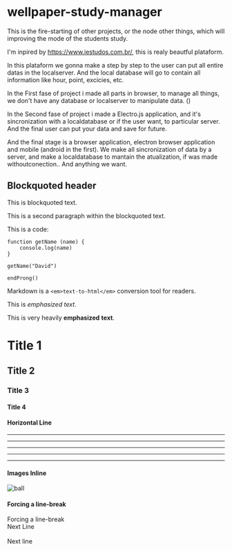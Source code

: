 # wellpaper-study-manager
This is the fire-starting of other projects, or the node other things, which will improving the mode of the students study.

I'm inpired by https://www.iestudos.com.br/, this is realy beautful plataform.

In this plataform we gonna make a step by step to the user can put all entire datas in the localserver. And the local database will go to contain all information like hour, point, excicies, etc.


In the First fase of project i made all parts in browser, to manage all things, we don't have any database or localserver to manipulate data. ()

In the Second fase of project i made a Electro.js application, and it's sincronization with a localdatabase or if the user want, to particular server. And the final user can put your data and save for future.

And the final stage is a browser application, electron browser application and mobile (android in the first). We make all sincronization of data by a server, and make a localdatabase to mantain the atualization, if was made withoutconection.. And anything we want.

<!-- Aap -->

## Blockquoted header

This is blockquoted text.

This is a second paragraph within the blockquoted text.

This is a code:

    function getName (name) {
		console.log(name)
	}
	
	getName("David")

	endProng()

Markdown is a `<em>text-to-html</em>` conversion tool for readers.

This is *emphasized* _text_.

This is very heavily **emphasized** __text__.

# Title 1
## Title 2
### Title 3
#### Title 4

#### Horizontal Line

* * *
***
*****
- - - - 
----------------

#### Images Inline

![ball](https://s2.glbimg.com/pP1MRuTKXMqxPX25_E73TrEBl4w=/0x0:695x390/984x0/smart/filters:strip_icc()/i.s3.glbimg.com/v1/AUTH_08fbf48bc0524877943fe86e43087e7a/internal_photos/bs/2020/w/A/RPIi0MQZS5APkGh05aPA/8-ball-pool-como-colocar-mudar-foto-avatar-tutorial.jpg "Título da Imagem")

#### Forcing a line-break

Forcing a line-break\
Next Line
\
\
Next line
